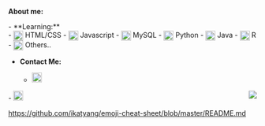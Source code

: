 
**About me:** <br>
<div  translate="no">
- **Learning:**
<div translate="no">
    - <img src="https://cdn-icons-png.flaticon.com/512/732/732212.png" width = "20px" align = "center">  HTML/CSS
    -  <img src="https://icon-library.com/images/javascript-icon-png/javascript-icon-png-23.jpg" width = "20px" align = "center"> Javascript
    - <img src="https://cdn-icons-png.flaticon.com/512/337/337953.png" width = "20px" align = "center">  MySQL
    - <img src="https://cdn.iconscout.com/icon/free/png-256/python-3521655-2945099.png" width = "20px" align = "center"> Python
    - <img src="https://icons-for-free.com/iconfiles/png/512/java+icon-1320167912601224138.png" width="20px" align = "center"> Java
    - <img src="https://play-lh.googleusercontent.com/UeiCnTGunCg4qcuBpFoVqG1DgJZqDsnW2CfY5lldp5ZfcQfr65yKTD53V7ug0kaV48g=w240-h480-rw" width="20px" align = "center"> R
    - <img src="https://cdn-icons-png.flaticon.com/512/732/732212.png" width = "20px" align = "center"> Others..
</div>

- **Contact Me:**

  - <a href="mailto:giovana.mainente@sptech.school?subject=Contato%20via%20GitHub" target="_blank" rel="noopener noreferrer" data-auth="NotApplicable" data-loopstyle="link" data-safelink="true" align="center">
    <img src="https://cdn-icons-png.flaticon.com/512/732/732223.png" style="width:20px;height:20px;">
</a>
  - <a href="https://twitter.com/Sg1ovana_?t=1XPFvUbO2T0_uL2nJMVVcg&s=08" align="center">
  <img src="https://cdn-icons-png.flaticon.com/512/733/733579.png" style="width:20px;height:20px;">
</a>

<img src="https://github-readme-stats.vercel.app/api/top-langs/?username=gih-sanchez&theme=radical&show_icons=true" align="right" style="margin-top=20vh">

https://github.com/ikatyang/emoji-cheat-sheet/blob/master/README.md


<!--
[![Anurag's GitHub stats](https://github-readme-stats.vercel.app/api?username=malauly&theme=radical&show_icons=true)](https://github.com/anuraghazra/github-readme-stats)

[![Top Langs](https://github-readme-stats.vercel.app/api/top-langs/?username=malauly&theme=radical&show_icons=true)](https://github.com/anuraghazra/github-readme-stats)
https://github.com/anuraghazra/github-readme-stats
https://github.com/anuraghazra/github-readme-stats/blob/master/themes/README.md-->
